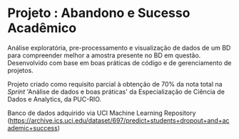 # Projeto : Abandono e Sucesso Acadêmico
Análise exploratória, pre-processamento e visualização de dados de um BD para compreender melhor a amostra presente no BD em questão. Desenvolvido com base em boas práticas de código e de gerenciamento de projetos.

Projeto criado como requisito parcial à obtenção de 70% da nota total na _Sprint_ 'Análise de dados e boas práticas' da Especialização de Ciência de Dados e Analytics, da PUC-RIO.

Banco de dados adquirido via UCI Machine Learning Repository (https://archive.ics.uci.edu/dataset/697/predict+students+dropout+and+academic+success)

